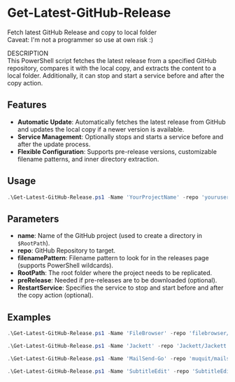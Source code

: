 # Get-Latest-GitHub-Release
Fetch latest GitHub Release and copy to local folder  
Caveat: I'm not a programmer so use at own risk :)

DESCRIPTION  
This PowerShell script fetches the latest release from a specified GitHub repository, compares it with the local copy, and extracts the content to a local folder. Additionally, it can stop and start a service before and after the copy action.

## Features

- **Automatic Update**: Automatically fetches the latest release from GitHub and updates the local copy if a newer version is available.
- **Service Management**: Optionally stops and starts a service before and after the update process.
- **Flexible Configuration**: Supports pre-release versions, customizable filename patterns, and inner directory extraction.

## Usage

```powershell
.\Get-Latest-GitHub-Release.ps1 -Name 'YourProjectName' -repo 'yourusername/yourrepository' -filenamePattern 'YourFileNamePattern.zip' -RootPath 'C:\Your\Local\Path' -preRelease -RestartService 'YourServiceName'
``` 

## Parameters

- **name**: Name of the GitHub project (used to create a directory in `$RootPath`).
- **repo**: GitHub Repository to target.
- **filenamePattern**: Filename pattern to look for in the releases page (supports PowerShell wildcards).
- **RootPath**: The root folder where the project needs to be replicated.
- **preRelease**: Needed if pre-releases are to be downloaded (optional).
- **RestartService**: Specifies the service to stop and start before and after the copy action (optional).

## Examples
```powershell
.\Get-Latest-GitHub-Release.ps1 -Name 'FileBrowser' -repo 'filebrowser/filebrowser' -filenamePattern 'windows-amd64-filebrowser.zip' -RootPath 'C:\Github' -RestartService 'FileBrowser'

.\Get-Latest-GitHub-Release.ps1 -Name 'Jackett' -repo 'Jackett/Jackett' -filenamePattern 'Jackett.Binaries.Windows.zip' -RootPath 'C:\Github' -preRelease -RestartService 'Jackett'

.\Get-Latest-GitHub-Release.ps1 -Name 'MailSend-Go' -repo 'muquit/mailsend-go' -filenamePattern '*windows-64bit.zip' -RootPath 'C:\GitHub'

.\Get-Latest-GitHub-Release.ps1 -Name 'SubtitleEdit' -repo 'SubtitleEdit/subtitleedit' -filenamePattern 'SE[0-9][0-9][0-9].zip' -RootPath 'C:\GitHub'
```

